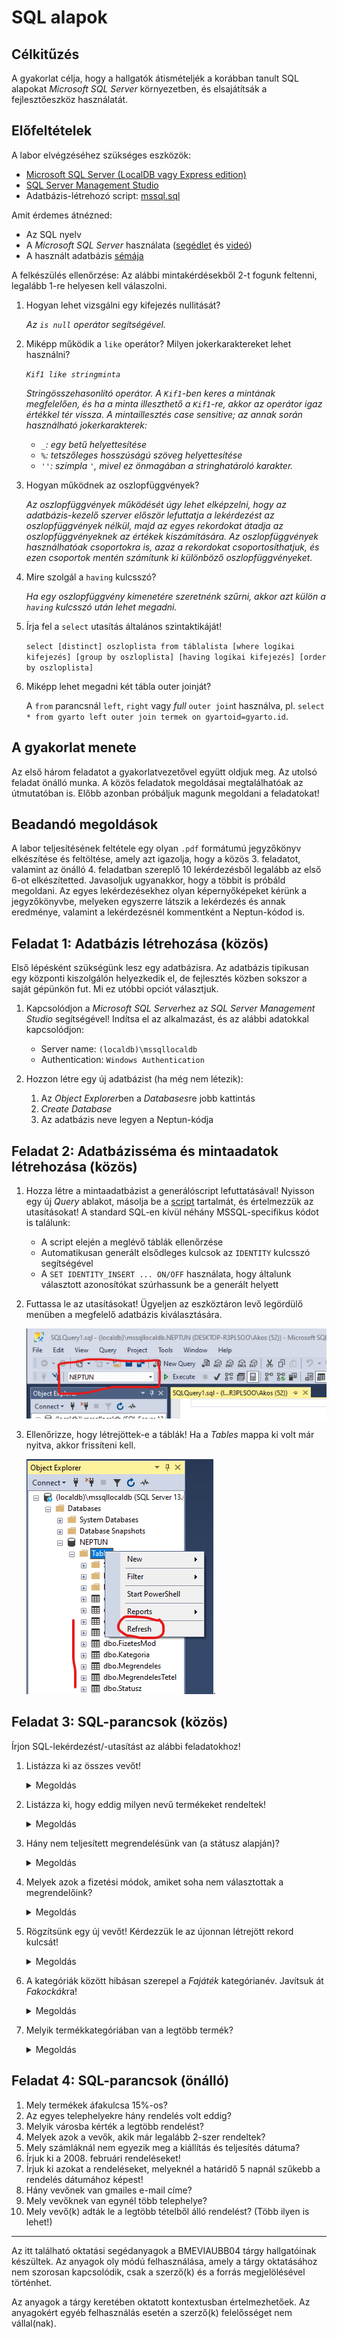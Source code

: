 # SQL alapok

## Célkitűzés

A gyakorlat célja, hogy a hallgatók átismételjék a korábban tanult SQL alapokat _Microsoft SQL Server_ környezetben, és elsajátítsák a fejlesztőeszköz használatát.

## Előfeltételek

A labor elvégzéséhez szükséges eszközök:

- [Microsoft SQL Server (LocalDB vagy Express edition)](https://learn.microsoft.com/en-us/sql/database-engine/configure-windows/sql-server-express-localdb)
- [SQL Server Management Studio](https://learn.microsoft.com/en-us/sql/ssms/download-sql-server-management-studio-ssms)
- Adatbázis-létrehozó script: [mssql.sql](https://raw.githubusercontent.com/BMEVIAUBB04/gyakorlat-mssql/master/mssql.sql)

Amit érdemes átnézned:

- Az SQL nyelv
- A _Microsoft SQL Server_ használata ([segédlet](https://BMEVIAUBB04.github.io/gyakorlat-mssql/mssql-hasznalat.html) és [videó](https://web.microsoftstream.com/video/e3a83d16-b5c4-4fe9-b027-703347951621))
- A használt adatbázis [sémája](https://BMEVIAUBB04.github.io/gyakorlat-mssql/sema.html)

A felkészülés ellenőrzése:
Az alábbi mintakérdésekből 2-t fogunk feltenni, legalább 1-re helyesen kell válaszolni.

1. Hogyan lehet vizsgálni egy kifejezés nullitását?

   _Az `is null` operátor segítségével._

1. Miképp működik a `like` operátor? Milyen jokerkaraktereket lehet használni?

   _`Kif1 like stringminta`_

   _Stringösszehasonlító operátor. A `Kif1`-ben keres a mintának megfelelően, és ha a minta illeszthető a `Kif1`-re, akkor az operátor _igaz_ értékkel tér vissza. A mintaillesztés case sensitive; az annak során használható jokerkarakterek:_
   - _`_`: egy betű helyettesítése_
   - _`%`: tetszőleges hosszúságú szöveg helyettesítése_
   - _`''`: szimpla `'`, mivel ez önmagában a stringhatároló karakter._

1. Hogyan működnek az oszlopfüggvények?

   _Az oszlopfüggvények működését úgy lehet elképzelni, hogy az adatbázis-kezelő szerver először lefuttatja a lekérdezést az oszlopfüggvények nélkül, majd az egyes rekordokat átadja az oszlopfüggvényeknek az értékek kiszámítására. Az oszlopfüggvények használhatóak csoportokra is, azaz a rekordokat csoportosíthatjuk, és ezen csoportok mentén számítunk ki különböző oszlopfüggvényeket._

1. Mire szolgál a `having` kulcsszó?
   
   _Ha egy oszlopfüggvény kimenetére szeretnénk szűrni, akkor azt külön a `having` kulcsszó után lehet megadni._

1. Írja fel a `select` utasítás általános szintaktikáját!
   
   `select [distinct] oszloplista
   from táblalista
   [where logikai kifejezés]
   [group by oszloplista]
   [having logikai kifejezés]
   [order by oszloplista]`

1. Miképp lehet megadni két tábla outer joinját?
   
   A `from` parancsnál `left`, `right` vagy _full_ `outer join`t használva, pl.
   `select * from gyarto left outer join termek on gyartoid=gyarto.id`.



## A gyakorlat menete

Az első három feladatot a gyakorlatvezetővel együtt oldjuk meg. Az utolsó feladat önálló munka. A közös feladatok megoldásai megtalálhatóak az útmutatóban is. Előbb azonban próbáljuk magunk megoldani a feladatokat!

## Beadandó megoldások

A labor teljesítésének feltétele egy olyan `.pdf` formátumú jegyzőkönyv elkészítése és feltöltése, amely azt igazolja, hogy a közös 3. feladatot, valamint az önálló 4. feladatban szereplő 10 lekérdezésből legalább az első 6-ot elkészítetted. Javasoljuk ugyanakkor, hogy a többit is próbáld megoldani. Az egyes lekérdezésekhez olyan képernyőképeket kérünk a jegyzőkönyvbe, melyeken egyszerre látszik a lekérdezés és annak eredménye, valamint a lekérdezésnél kommentként a Neptun-kódod is.

## Feladat 1: Adatbázis létrehozása (közös)

Első lépésként szükségünk lesz egy adatbázisra. Az adatbázis tipikusan egy központi kiszolgálón helyezkedik el, de fejlesztés közben sokszor a saját gépünkön fut. Mi ez utóbbi opciót választjuk.

1. Kapcsolódjon a *Microsoft SQL Server*hez az *SQL Server Management Studio* segítségével! Indítsa el az alkalmazást, és az alábbi adatokkal kapcsolódjon:

   - Server name: `(localdb)\mssqllocaldb`
   - Authentication: `Windows Authentication`

1. Hozzon létre egy új adatbázist (ha még nem létezik):
  
   1. Az *Object Explorer*ben a *Databases*re jobb kattintás
   1. _Create Database_
   1. Az adatbázis neve legyen a Neptun-kódja


## Feladat 2: Adatbázisséma és mintaadatok létrehozása (közös)

1. Hozza létre a mintaadatbázist a generálóscript lefuttatásával! Nyisson egy új _Query_ ablakot, másolja be a [script](https://raw.githubusercontent.com/BMEVIAUBB04/gyakorlat-mssql/master/mssql.sql) tartalmát, és értelmezzük az utasításokat! A standard SQL-en kívül néhány MSSQL-specifikus kódot is találunk:

   - A script elején a meglévő táblák ellenőrzése
   - Automatikusan generált elsődleges kulcsok az `IDENTITY` kulcsszó segítségével
   - A `SET IDENTITY_INSERT ... ON/OFF` használata, hogy általunk választott azonosítókat szúrhassunk be a generált helyett

1. Futtassa le az utasításokat! Ügyeljen az eszköztáron levő legördülő menüben a megfelelő adatbázis kiválasztására.

   ![Adatbázis kiválasztása](images/sql-management-database-dropdown.png)

1. Ellenőrizze, hogy létrejöttek-e a táblák! Ha a _Tables_ mappa ki volt már nyitva, akkor frissíteni kell.

   ![Adatbázis kiválasztása](images/sql-managment-tablak.png).


## Feladat 3: SQL-parancsok (közös)

Írjon SQL-lekérdezést/-utasítást az alábbi feladatokhoz!

1. Listázza ki az összes vevőt!

   <details><summary markdown="span">Megoldás</summary>

   ```sql
   select * from Vevo
   ```
   </details>
   
1. Listázza ki, hogy eddig milyen nevű termékeket rendeltek!

   <details><summary markdown="span">Megoldás</summary>

   ```sql
   select distinct t.nev from Termek t
   join MegrendelesTetel mt on mt.TermekID=t.ID
   ```
   
   A `join` segítségével kapcsoljuk össze a két táblát. A `join`, ha külön nem rendelkezünk róla, egy inner join lesz, amiben nem szerepelnek olyan termékek, amiknek nincs párjuk a `MegrendelesTetel` táblában. Fontos a `distinct` kulcsszó is, amivel kiszűrjük az ismétlődéseket.
   </details>

1. Hány nem teljesített megrendelésünk van (a státusz alapján)?

   <details><summary markdown="span">Megoldás</summary>

   ```sql
   select count(*)
   from Megrendeles m join Statusz s on m.StatuszID = s.ID
   where s.Nev != 'Kiszállítva'
   ```

   Itt a `join` mellett az oszlopfüggvény (aggregáció) használatára látunk példát. (A táblák kapcsolására nem csak ez a szintaktika használható.)

   </details>
   
1. Melyek azok a fizetési módok, amiket soha nem választottak a megrendelőink?

   <details><summary markdown="span">Megoldás</summary>

   ```sql
   select f.Mod
   from Megrendeles m right outer join FizetesMod f on m.FizetesModID = f.ID
   where m.ID is null
   ```

   A megoldás kulcsa az `outer join`, aminek köszönhetően láthatjuk, mely fizetési mód rekordhoz _nem_ tartozik egyetlen megrendelés se.

   </details>

1. Rögzítsünk egy új vevőt! Kérdezzük le az újonnan létrejött rekord kulcsát!

   <details><summary markdown="span">Megoldás</summary>

   ```sql
   insert into Vevo(Nev, Login, Jelszo, Email)
   values ('Teszt Elek', 't.elek', '********', 't.elek@email.com')

   select @@IDENTITY
   ```

   Az `insert` után javasolt kiírni az oszlopneveket az egyértelműség végett, bár nem kötelező. Vegyük észre, hogy az `ID` oszlopnak nem adunk értéket, mert azt a tábla definíciójakor meghatározva a szerver adja automatikusan. Ezért kell utána lekérdeznünk, hogy tudjuk, milyen `ID`-t adott.

   </details>

1. A kategóriák között hibásan szerepel a _Fajáték_ kategórianév. Javítsuk át *Fakockák*ra!

   <details><summary markdown="span">Megoldás</summary>

   ```sql
   update Kategoria
   set Nev = 'Fakockák'
   where Nev = 'Fajáték'
   ```

   </details>

1. Melyik termékkategóriában van a legtöbb termék?

   <details><summary markdown="span">Megoldás</summary>

   ```sql
   select top 1 Nev, (select count(*) from Termek where Termek.KategoriaID = k.ID) as db
   from Kategoria k
   order by db desc
   ```

   A kérdésre több alternatív lekérdezés is eszünkbe juthat. Ez csak egyike a lehetséges megoldásoknak. Itt láthatunk példát az allekérdezésre (subquery) is. Viszont ez nem ad helyes megoldást akkor, amikor több olyan kategória is van, amely ugyanannyi, maximális számú terméket tartalmaz, mert csak az első ilyen kategóriát adja vissza. A tökéletes megoldás:

   ```sql
   select k.Nev 
   from Kategoria k
     join Termek t on t.KategoriaID = k.ID
   group by k.id, k.Nev
   having count(t.id) = 
     (select max(darab) from
       (
	    select count(t.id) AS darab
        from Kategoria k join Termek t on t.KategoriaID = k.ID
		group by k.id, k.Nev
	  ) AS darabszamok
    )
   ```

   

   </details>

## Feladat 4: SQL-parancsok (önálló)

1. Mely termékek áfakulcsa 15%-os?
1. Az egyes telephelyekre hány rendelés volt eddig?
1. Melyik városba kérték a legtöbb rendelést?
1. Melyek azok a vevők, akik már legalább 2-szer rendeltek?
1. Mely számláknál nem egyezik meg a kiállítás és teljesítés dátuma?
1. Írjuk ki a 2008. februári rendeléseket!
1. Írjuk ki azokat a rendeléseket, melyeknél a határidő 5 napnál szűkebb a rendelés dátumához képest!
1. Hány vevőnek van gmailes e-mail címe?
1. Mely vevőknek van egynél több telephelye?
1. Mely vevő(k) adták le a legtöbb tételből álló rendelést? (Több ilyen is lehet!)

---

Az itt található oktatási segédanyagok a BMEVIAUBB04 tárgy hallgatóinak készültek. Az anyagok oly módú felhasználása, amely a tárgy oktatásához nem szorosan kapcsolódik, csak a szerző(k) és a forrás megjelölésével történhet.

Az anyagok a tárgy keretében oktatott kontextusban értelmezhetőek. Az anyagokért egyéb felhasználás esetén a szerző(k) felelősséget nem vállal(nak).
